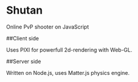 # Shutan

Online PvP shooter on JavaScript

##Client side

Uses PIXI for powerfull 2d-rendering with Web-GL.

##Server side

Written on Node.js, uses Matter.js physics engine.
